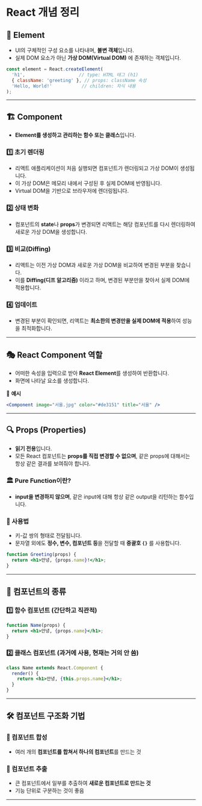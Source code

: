 # React 개념 정리

## 🌟 Element
- UI의 구체적인 구성 요소를 나타내며, **불변 객체**입니다.
- 실제 DOM 요소가 아닌 **가상 DOM(Virtual DOM)** 에 존재하는 객체입니다.

```jsx
const element = React.createElement(
  'h1',                    // type: HTML 태그 (h1)
  { className: 'greeting' }, // props: className 속성
  'Hello, World!'           // children: 자식 내용
);
```

---

## 🏗️ Component
- **Element를 생성하고 관리하는 함수 또는 클래스**입니다.

### 1️⃣ 초기 렌더링
- 리액트 애플리케이션이 처음 실행되면 컴포넌트가 렌더링되고 가상 DOM이 생성됩니다.
- 이 가상 DOM은 메모리 내에서 구성된 후 실제 DOM에 반영됩니다.
- Virtual DOM을 기반으로 브라우저에 렌더링됩니다.

### 2️⃣ 상태 변화
- 컴포넌트의 **state**나 **props**가 변경되면 리액트는 해당 컴포넌트를 다시 렌더링하여 새로운 가상 DOM을 생성합니다.

### 3️⃣ 비교(Diffing)
- 리액트는 이전 가상 DOM과 새로운 가상 DOM을 비교하여 변경된 부분을 찾습니다.
- 이를 **Diffing(디프 알고리즘)** 이라고 하며, 변경된 부분만을 찾아서 실제 DOM에 적용합니다.

### 4️⃣ 업데이트
- 변경된 부분이 확인되면, 리액트는 **최소한의 변경만을 실제 DOM에 적용**하여 성능을 최적화합니다.

---

## 🎭 React Component 역할
- 어떠한 속성을 입력으로 받아 **React Element**를 생성하여 반환합니다.
- 화면에 나타날 요소를 생성합니다.

📌 **예시**
```jsx
<Component image="서울.jpg" color="#de3151" title="서울" />
```

---

## 🔍 Props (Properties)
- **읽기 전용**입니다.
- 모든 React 컴포넌트는 **props를 직접 변경할 수 없으며**, 같은 props에 대해서는 항상 같은 결과를 보여줘야 합니다.

### 🏛️ Pure Function이란?
- **input을 변경하지 않으며**, 같은 input에 대해 항상 같은 output을 리턴하는 함수입니다.

### 🔹 사용법
- 키-값 쌍의 형태로 전달됩니다.
- 문자열 외에도 **정수, 변수, 컴포넌트 등**을 전달할 때 **중괄호 `{}`** 를 사용합니다.

```jsx
function Greeting(props) {
  return <h1>안녕, {props.name}!</h1>;
}
```

---

## 📌 컴포넌트의 종류

### 1️⃣ 함수 컴포넌트 (간단하고 직관적)
```jsx
function Name(props) {
  return <h1>안녕, {props.name}</h1>;
}
```

### 2️⃣ 클래스 컴포넌트 (과거에 사용, 현재는 거의 안 씀)
```jsx
class Name extends React.Component {
  render() {
    return <h1>안녕, {this.props.name}</h1>;
  }
}
```

---

## 🛠️ 컴포넌트 구조화 기법

### 📌 컴포넌트 합성
- 여러 개의 **컴포넌트를 합쳐서 하나의 컴포넌트**를 만드는 것

### 📌 컴포넌트 추출
- 큰 컴포넌트에서 일부를 추출하여 **새로운 컴포넌트로 만드는 것**
- 기능 단위로 구분하는 것이 좋음

---

